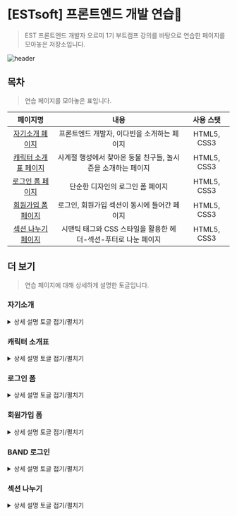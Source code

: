 # [ESTsoft] 프론트엔드 개발 연습🙋
> EST 프론트엔드 개발자 오르미 1기 부트캠프 강의를 바탕으로 연습한 페이지를 모아놓은 저장소입니다.

![header](https://capsule-render.vercel.app/api?type=waving&color=gradient&weight=500&height=200&section=header&text=☀One•More•Step☀&fontSize=60)

## 목차
> 연습 페이지를 모아놓은 표입니다.

|페이지명|내용|사용 스탯|
|:---:|:---:|:---:|
|[자기소개 페이지](#자기소개)|프론트엔드 개발자, 이다빈을 소개하는 페이지|HTML5, CSS3|
|[캐릭터 소개표 페이지](#캐릭터-소개표)|사계절 행성에서 찾아온 둥물 친구들, 놀시즌을 소개하는 페이지|HTML5, CSS3|
|[로그인 폼 페이지](#로그인-폼)|단순한 디자인의 로그인 폼 페이지|HTML5, CSS3|
|[회원가입 폼 페이지](#회원가입-폼)|로그인, 회원가입 섹션이 동시에 들어간 페이지|HTML5, CSS3|
|[섹션 나누기 페이지](#섹션-나누기)|시맨틱 태그와 CSS 스타일을 활용한 헤더-섹션-푸터로 나눈 페이지|HTML5, CSS3|


## 더 보기
> 연습 페이지에 대해 상세하게 설명한 토글입니다.
### 자기소개
<details>
	<summary>상세 설명 토글 접기/펼치기</summary>
  	<div markdown="1">
      <!-- 자기소개 페이지 이미지 삽입 -->
  	</div>
</details>

### 캐릭터 소개표
<details>
	<summary>상세 설명 토글 접기/펼치기</summary>
  	<div markdown="1">
      <!-- 캐릭터 소개표 페이지 이미지 삽입 -->
  	</div>
</details>

### 로그인 폼
<details>
	<summary>상세 설명 토글 접기/펼치기</summary>
  	<div markdown="1">
      <!-- 로그인 폼 페이지 이미지 삽입 -->
  	</div>
</details>

### 회원가입 폼
<details>
	<summary>상세 설명 토글 접기/펼치기</summary>
  	<div markdown="1">
      <!-- 회원가입 폼 페이지 이미지 삽입 -->
  	</div>
</details>

### BAND 로그인
<details>
	<summary>상세 설명 토글 접기/펼치기</summary>
  	<div markdown="1">
      <!-- BAND 로그인 페이지 이미지 삽입 -->
  	</div>
</details>

### 섹션 나누기
<details>
	<summary>상세 설명 토글 접기/펼치기</summary>
  	<div markdown="1">
      <!-- 섹션 나누기 페이지 이미지 삽입 -->
  	</div>
</details>